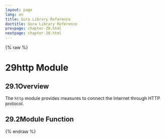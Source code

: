 ```yaml
---
layout: page
lang: en
title: Gura Library Reference
doctitle: Gura Library Reference
prevpage: chapter-28.html
nextpage: chapter-30.html
---
```

{% raw %}
<h1><span class="caption-index-1">29</span><a name="anchor-29"></a>http Module</h1>
<h2><span class="caption-index-2">29.1</span><a name="anchor-29-1"></a>Overview</h2>
<p>
The <code class="highlighter-rouge">http</code> module provides measures to connect the Internet through HTTP protocol.
</p>
<h2><span class="caption-index-2">29.2</span><a name="anchor-29-2"></a>Module Function</h2>
<p />

{% endraw %}
